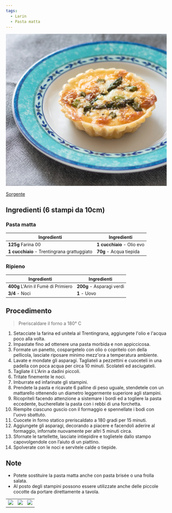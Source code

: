 ```yaml
---
tags:
  - Larin
  - Pasta matta
---
```


![](../../img/tartellette-al-larin.webp)

[Sorgente](https://dolcimariemonti.it/ricette/tartellette-al-larin/)

## Ingredienti (6 stampi da 10cm)

### Pasta matta

| Ingredienti                  | Ingredienti             |
| ---------------------------- | ----------------------- |
| **125g** Farina 00 | **1 cucchiaio** - Olio evo |
| **1 cucchiaio** - Trentingrana grattuggiato | **70g** - Acqua tiepida |

### Ripieno

| Ingredienti                  | Ingredienti             |
| ---------------------------- | ----------------------- |
| **400g** L'Arin il Fumè di Primiero | **200g** - Asparagi verdi |
| **3/4** - Noci | **1** - Uovo |

## Procedimento

> Preriscaldare il forno a 180° C

1. Setacciate la farina ed unitela al Trentingrana, aggiungete l'olio e l'acqua poco alla volta.
2. Impastate fino ad ottenere una pasta morbida e non appiccicosa.
3. Formate un panetto, cospargetelo con olio o copritelo con della pellicola, lasciate riposare minimo mezz'ora a temperatura ambiente.
4. Lavate e mondate gli asparagi. Tagliateli a pezzettini e cuoceteli in una padella con poca acqua per circa 10 minuti. Scolateli ed asciugateli.
5. Tagliate il L'Arin a dadini piccoli.
6. Tritate finemente le noci.
7. Imburrate ed infarinate gli stampini.
8. Prendete la pasta e ricavate 6 palline di peso uguale, stendetele con un mattarello ottenendo un diametro leggermente superiore agli stampini. 
9. Ricopriteli facendo attenzione a sistemare i bordi ed a togliere la pasta eccedente, bucherellate la pasta con i rebbi di una forchetta.
10. Riempite ciascuno guscio con il formaggio e spennellate i bodi con l'uovo sbattuto.
11. Cuocete in forno statico preriscaldato a 180 gradi per 15 minuti. 
12. Aggiungete gli asparagi, decorando a piacere e facendoli aderire al formaggio, infornate nuovamente per altri 5 minuti circa.
13. Sfornate le tartellette, lasciate intiepidire e toglietele dallo stampo capovolgendole con l’aiuto di un piattino.
14. Spolverate con le noci e servitele calde o tiepide.

## Note

- Potete sostituire la pasta matta anche con pasta brisée o una frolla salata. 
- Al posto degli stampini possono essere utilizzate anche delle piccole cocotte da portare direttamente a tavola.

<table class="tg"><tbody>
  <tr>
    <td class="tg-0lax"><img src="../../../img/tartellette-al-larin-01.webp"/></td>
    <td class="tg-0lax"><img src="../../../img/tartellette-al-larin-02.webp"/></td>
    <td class="tg-0lax"><img src="../../../img/tartellette-al-larin-03.webp"/></td>
  </tr></tbody>
</table>
